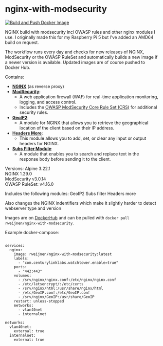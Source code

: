 # nginx-with-modsecurity

[![Build and Push Docker Image](https://github.com/rweijnen/nginx-with-modsecurity-rpi/actions/workflows/docker-image.yml/badge.svg)](https://github.com/rweijnen/nginx-with-modsecurity-rpi/actions/workflows/docker-image.yml)

NGINX build with modsecurity incl OWASP rules and other nginx modules I use.
I originally made this for my Raspberry Pi 5 but I've added an AMD64 build on request.

The workflow runs every day and checks for new releases of NGINX, ModSecurity or the OWASP RuleSet and automatically builds a new image if a newer version is available.
Updated images are of course pushed to Docker Hub.

Contains:
- **[NGINX](http://nginx.org/)** (as reverse proxy)
- **[ModSecurity](https://github.com/SpiderLabs/ModSecurity)**:
  - A web application firewall (WAF) for real-time application monitoring, logging, and access control.
  - Includes the [OWASP ModSecurity Core Rule Set (CRS)](https://github.com/coreruleset/coreruleset) for additional security rules.
- **[GeoIP2](https://github.com/leev/ngx_http_geoip2_module)**:
  - A module for NGINX that allows you to retrieve the geographical location of the client based on their IP address.
- **[Headers More](https://github.com/openresty/headers-more-nginx-module)**:
  - This module allows you to add, set, or clear any input or output headers for NGINX.
- **[Subs Filter Module](https://nginx.org/en/docs/http/ngx_http_sub_module.html)**:
  - A module that enables you to search and replace text in the response body before sending it to the client.

Versions:
Alpine <!--ALPINE_VERSION-->3.22.1<!--ALPINE_VERSION-->  
NGINX <!--NGINX_VERSION-->1.29.0<!--NGINX_VERSION-->  
ModSecurity <!--MODSECURITY_VERSION-->v3.0.14<!--MODSECURITY_VERSION-->  
OWASP RuleSet: <!--OWASP_RULESET_VERSION-->v4.16.0<!--OWASP_RULESET_VERSION-->  

Includes the following modules:
GeoIP2
Subs filter
Headers more

Also changes the NGINX indentifiers which make it slightly harder to detect webserver type and version

Images are on [DockerHub](https://hub.docker.com/r/rweijnen/nginx-with-modsecurity) and can be pulled with `docker pull rweijnen/nginx-with-modsecurity`.

Example docker-compose:
```version: '3.7'

services:
  nginx:
    image: rweijnen/nginx-with-modsecurity:latest
    labels:
      - "com.centurylinklabs.watchtower.enable=true"
    ports:
      - "443:443"
    volumes:
      - /srv/nginx/nginx.conf:/etc/nginx/nginx.conf
      - /etc/letsencrypt/:/etc/certs
      - /srv/nginx/html:/usr/share/nginx/html
      - /etc/GeoIP.conf:/etc/GeoIP.conf
      - /srv/nginx/GeoIP:/usr/share/GeoIP
    restart: unless-stopped
    networks:
      - vlan40net
      - internalnet

networks:
  vlan40net:
    external: true
  internalnet:
    external: true
```
